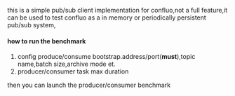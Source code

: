 
this is a simple  pub/sub client implementation for confluo,not a full feature,it can be used 
to test confluo as a in memory or periodically persistent pub/sub system, 
#### how to run the benchmark 
  
1. config produce/consume bootstrap.address/port(**must**),topic name,batch size,archive mode et. 
2. producer/consumer task max duration 

then you can  launch the producer/consumer benchmark 
